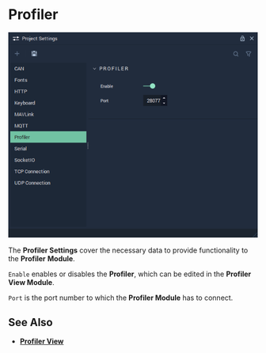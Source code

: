 # Profiler

![The Project Settings Profiler Attributes.](../../.gitbook/assets/projectsettings-profiler3.png)

The **Profiler Settings** cover the necessary data to provide functionality to the **Profiler** **Module**.

`Enable` enables or disables the **Profiler**, which can be edited in the **Profiler View Module**.

`Port` is the port number to which the **Profiler Module** has to connect.

## See Also

* [**Profiler View**](../profiler-view.md)